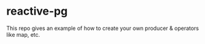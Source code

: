 # reactive-pg
This repo gives an example of how to create your own producer & operators like map, etc.
